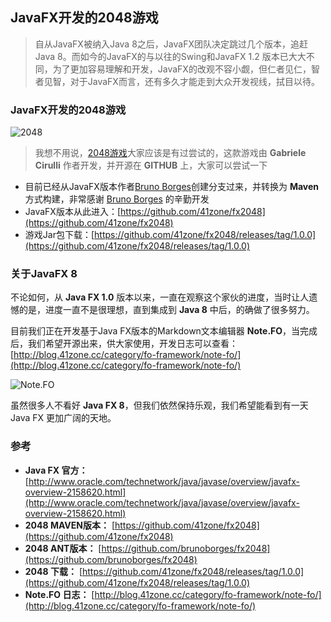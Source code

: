 ## JavaFX开发的2048游戏

> 自从JavaFX被纳入Java 8之后，JavaFX团队决定跳过几个版本，追赶Java 8。而如今的JavaFX的与以往的Swing和JavaFX 1.2 版本已大大不同，为了更加容易理解和开发，JavaFX的改观不容小觑，但仁者见仁，智者见智，对于JavaFX而言，还有多久才能走到大众开发视线，拭目以待。

### JavaFX开发的2048游戏

![2048](http://blog.41zone.cc/wp-content/uploads/2014/10/007.jpg)

> 我想不用说，[2048游戏](http://2048game.com/)大家应该是有过尝试的，这款游戏由 **Gabriele Cirulli** 作者开发，并开源在 **GITHUB** 上，大家可以尝试一下

* 目前已经从JavaFX版本作者[Bruno Borges](https://github.com/brunoborges/fx2048)创建分支过来，并转换为 **Maven** 方式构建，非常感谢 [Bruno Borges](https://github.com/brunoborges) 的辛勤开发
* JavaFX版本从此进入：[https://github.com/41zone/fx2048](https://github.com/41zone/fx2048)
* 游戏Jar包下载：[https://github.com/41zone/fx2048/releases/tag/1.0.0](https://github.com/41zone/fx2048/releases/tag/1.0.0)

### 关于JavaFX 8

不论如何，从 **Java FX 1.0** 版本以来，一直在观察这个家伙的进度，当时让人遗憾的是，进度一直不是很理想，直到集成到 **Java 8** 中后，的确做了很多努力。

目前我们正在开发基于Java FX版本的Markdown文本编辑器 **Note.FO**，当完成后，我们希望开源出来，供大家使用，开发日志可以查看：[http://blog.41zone.cc/category/fo-framework/note-fo/](http://blog.41zone.cc/category/fo-framework/note-fo/)

![Note.FO](http://blog.41zone.cc/wp-content/uploads/2014/10/008.jpg)

虽然很多人不看好 **Java FX 8**，但我们依然保持乐观，我们希望能看到有一天 Java FX 更加广阔的天地。

### 参考

* **Java FX 官方：** [http://www.oracle.com/technetwork/java/javase/overview/javafx-overview-2158620.html](http://www.oracle.com/technetwork/java/javase/overview/javafx-overview-2158620.html)
* **2048 MAVEN版本：** [https://github.com/41zone/fx2048](https://github.com/41zone/fx2048)
* **2048 ANT版本：** [https://github.com/brunoborges/fx2048](https://github.com/brunoborges/fx2048)
* **2048 下载：** [https://github.com/41zone/fx2048/releases/tag/1.0.0](https://github.com/41zone/fx2048/releases/tag/1.0.0)
* **Note.FO 日志：** [http://blog.41zone.cc/category/fo-framework/note-fo/](http://blog.41zone.cc/category/fo-framework/note-fo/)